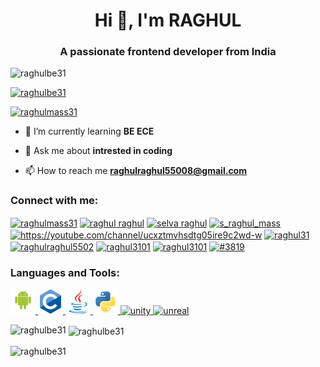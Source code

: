 <h1 align="center">Hi 👋, I'm RAGHUL</h1>
<h3 align="center">A passionate frontend developer from India</h3>

<p align="left"> <img src="https://komarev.com/ghpvc/?username=raghulbe31&label=Profile%20views&color=0e75b6&style=flat" alt="raghulbe31" /> </p>

<p align="left"> <a href="https://github.com/ryo-ma/github-profile-trophy"><img src="https://github-profile-trophy.vercel.app/?username=raghulbe31" alt="raghulbe31" /></a> </p>

<p align="left"> <a href="https://twitter.com/raghulmass31" target="blank"><img src="https://img.shields.io/twitter/follow/raghulmass31?logo=twitter&style=for-the-badge" alt="raghulmass31" /></a> </p>

- 🌱 I’m currently learning **BE ECE**

- 💬 Ask me about **intrested in coding**

- 📫 How to reach me **raghulraghul55008@gmail.com**

<h3 align="left">Connect with me:</h3>
<p align="left">
<a href="https://twitter.com/raghulmass31" target="blank"><img align="center" src="https://raw.githubusercontent.com/rahuldkjain/github-profile-readme-generator/master/src/images/icons/Social/twitter.svg" alt="raghulmass31" height="30" width="40" /></a>
<a href="https://linkedin.com/in/raghul raghul" target="blank"><img align="center" src="https://raw.githubusercontent.com/rahuldkjain/github-profile-readme-generator/master/src/images/icons/Social/linked-in-alt.svg" alt="raghul raghul" height="30" width="40" /></a>
<a href="https://fb.com/selva raghul" target="blank"><img align="center" src="https://raw.githubusercontent.com/rahuldkjain/github-profile-readme-generator/master/src/images/icons/Social/facebook.svg" alt="selva raghul" height="30" width="40" /></a>
<a href="https://instagram.com/s_raghul_mass" target="blank"><img align="center" src="https://raw.githubusercontent.com/rahuldkjain/github-profile-readme-generator/master/src/images/icons/Social/instagram.svg" alt="s_raghul_mass" height="30" width="40" /></a>
<a href="https://www.youtube.com/c/https://youtube.com/channel/ucxztmvhsdtg05ire9c2wd-w" target="blank"><img align="center" src="https://raw.githubusercontent.com/rahuldkjain/github-profile-readme-generator/master/src/images/icons/Social/youtube.svg" alt="https://youtube.com/channel/ucxztmvhsdtg05ire9c2wd-w" height="30" width="40" /></a>
<a href="https://www.codechef.com/users/raghul31" target="blank"><img align="center" src="https://cdn.jsdelivr.net/npm/simple-icons@3.1.0/icons/codechef.svg" alt="raghul31" height="30" width="40" /></a>
<a href="https://www.hackerrank.com/raghulraghul5502" target="blank"><img align="center" src="https://raw.githubusercontent.com/rahuldkjain/github-profile-readme-generator/master/src/images/icons/Social/hackerrank.svg" alt="raghulraghul5502" height="30" width="40" /></a>
<a href="https://codeforces.com/profile/raghul3101" target="blank"><img align="center" src="https://raw.githubusercontent.com/rahuldkjain/github-profile-readme-generator/master/src/images/icons/Social/codeforces.svg" alt="raghul3101" height="30" width="40" /></a>
<a href="https://www.topcoder.com/members/raghul3101" target="blank"><img align="center" src="https://raw.githubusercontent.com/rahuldkjain/github-profile-readme-generator/master/src/images/icons/Social/topcoder.svg" alt="raghul3101" height="30" width="40" /></a>
<a href="https://discord.gg/#3819" target="blank"><img align="center" src="https://raw.githubusercontent.com/rahuldkjain/github-profile-readme-generator/master/src/images/icons/Social/discord.svg" alt="#3819" height="30" width="40" /></a>
</p>

<h3 align="left">Languages and Tools:</h3>
<p align="left"> <a href="https://developer.android.com" target="_blank" rel="noreferrer"> <img src="https://raw.githubusercontent.com/devicons/devicon/master/icons/android/android-original-wordmark.svg" alt="android" width="40" height="40"/> </a> <a href="https://www.cprogramming.com/" target="_blank" rel="noreferrer"> <img src="https://raw.githubusercontent.com/devicons/devicon/master/icons/c/c-original.svg" alt="c" width="40" height="40"/> </a> <a href="https://www.java.com" target="_blank" rel="noreferrer"> <img src="https://raw.githubusercontent.com/devicons/devicon/master/icons/java/java-original.svg" alt="java" width="40" height="40"/> </a> <a href="https://www.python.org" target="_blank" rel="noreferrer"> <img src="https://raw.githubusercontent.com/devicons/devicon/master/icons/python/python-original.svg" alt="python" width="40" height="40"/> </a> <a href="https://unity.com/" target="_blank" rel="noreferrer"> <img src="https://www.vectorlogo.zone/logos/unity3d/unity3d-icon.svg" alt="unity" width="40" height="40"/> </a> <a href="https://unrealengine.com/" target="_blank" rel="noreferrer"> <img src="https://raw.githubusercontent.com/kenangundogan/fontisto/036b7eca71aab1bef8e6a0518f7329f13ed62f6b/icons/svg/brand/unreal-engine.svg" alt="unreal" width="40" height="40"/> </a> </p>

<p><img align="left" src="https://github-readme-stats.vercel.app/api/top-langs?username=raghulbe31&show_icons=true&locale=en&layout=compact" alt="raghulbe31" /></p>

<p>&nbsp;<img align="center" src="https://github-readme-stats.vercel.app/api?username=raghulbe31&show_icons=true&locale=en" alt="raghulbe31" /></p>

<p><img align="center" src="https://github-readme-streak-stats.herokuapp.com/?user=raghulbe31&" alt="raghulbe31" /></p>


